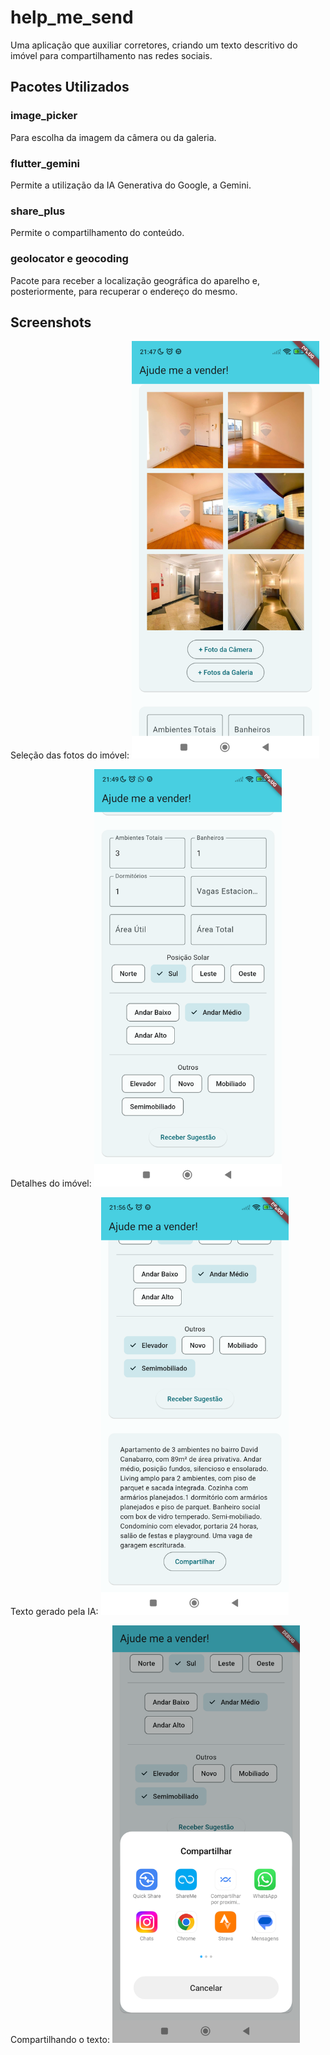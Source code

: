 # help_me_send

Uma aplicação que auxiliar corretores, criando um texto descritivo do imóvel para compartilhamento nas redes sociais. 

## Pacotes Utilizados

### image_picker
Para escolha da imagem da câmera ou da galeria.
### flutter_gemini
Permite a utilização da IA Generativa do Google, a Gemini.
### share_plus
Permite o compartilhamento do conteúdo.
### geolocator e geocoding
Pacote para receber a localização geográfica do aparelho e, posteriormente, para recuperar o endereço do mesmo.

## Screenshots
Seleção das fotos do imóvel:
<img src="https://github.com/ricardoogliari/help_me_send/blob/master/pictures.png" width="300">


Detalhes do imóvel:
<img src="https://github.com/ricardoogliari/help_me_send/blob/master/details.png" width="300">


Texto gerado pela IA:
<img src="https://github.com/ricardoogliari/help_me_send/blob/master/text_to_share.png" width="300">


Compartilhando o texto:
<img src="https://github.com/ricardoogliari/help_me_send/blob/master/sharing.png" width="300">


